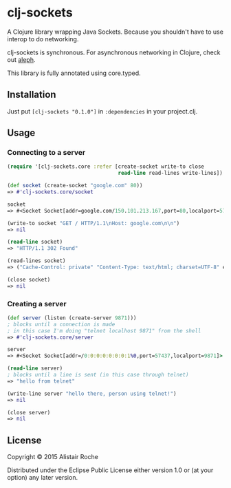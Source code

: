 # clj-sockets

A Clojure library wrapping Java Sockets. Because you shouldn't have to use interop to do networking.

clj-sockets is synchronous. For asynchronous networking in Clojure, check out [aleph](https://github.com/ztellman/aleph).

This library is fully annotated using core.typed.

## Installation

Just put `[clj-sockets "0.1.0"]` in `:dependencies` in your project.clj.

## Usage

### Connecting to a server

```clojure
(require '[clj-sockets.core :refer [create-socket write-to close
                                    read-line read-lines write-lines])

(def socket (create-socket "google.com" 80))
=> #'clj-sockets.core/socket

socket
=> #<Socket Socket[addr=google.com/150.101.213.167,port=80,localport=57433]>

(write-to socket "GET / HTTP/1.1\nHost: google.com\n\n")
=> nil

(read-line socket)
=> "HTTP/1.1 302 Found"

(read-lines socket)
=> ("Cache-Control: private" "Content-Type: text/html; charset=UTF-8" etc.)

(close socket)
=> nil
```

### Creating a server

```clojure
(def server (listen (create-server 9871)))
; blocks until a connection is made
; in this case I'm doing "telnet localhost 9871" from the shell
=> #'clj-sockets.core/server

server
=> #<Socket Socket[addr=/0:0:0:0:0:0:0:1%0,port=57437,localport=9871]>

(read-line server)
; blocks until a line is sent (in this case through telnet)
=> "hello from telnet"

(write-line server "hello there, person using telnet!")
=> nil

(close server)
=> nil
```


## License

Copyright © 2015 Alistair Roche

Distributed under the Eclipse Public License either version 1.0 or (at
your option) any later version.
